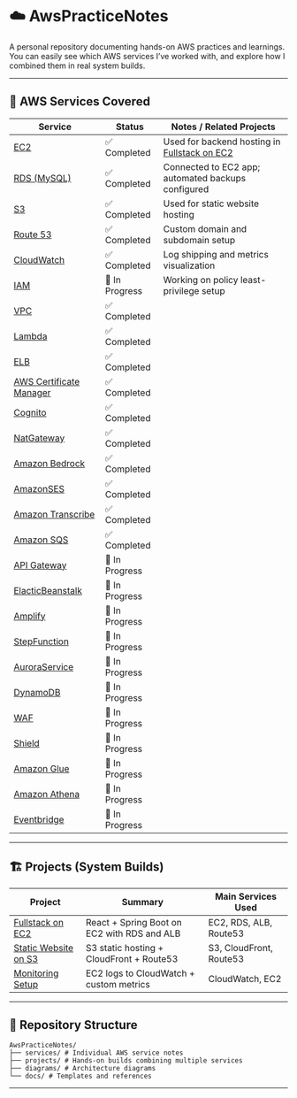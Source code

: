 # ☁️ AwsPracticeNotes

A personal repository documenting hands-on AWS practices and learnings.  
You can easily see which AWS services I’ve worked with, and explore how I combined them in real system builds.

---

## 🧩 AWS Services Covered

| Service | Status | Notes / Related Projects |
|----------|---------|---------------------------|
| [EC2](./services/EC2/README.md) | ✅ Completed | Used for backend hosting in [Fullstack on EC2](./projects/fullstack-on-ec2/) |
| [RDS (MySQL)](./services/RDS/README.md) | ✅ Completed | Connected to EC2 app; automated backups configured |
| [S3](./services/S3/README.md) | ✅ Completed | Used for static website hosting |
| [Route 53](./services/Route53/README.md) | ✅ Completed | Custom domain and subdomain setup |
| [CloudWatch](./services/CloudWatch/README.md) | ✅ Completed | Log shipping and metrics visualization |
| [IAM](./services/IAM/README.md) | 🔄 In Progress | Working on policy least-privilege setup |
| [VPC]() | ✅ Completed |  |
| [Lambda]() | ✅ Completed |  |
| [ELB]() | ✅ Completed |  |
| [AWS Certificate Manager]() | ✅ Completed |  |
| [Cognito]() | ✅ Completed |  |
| [NatGateway]() | ✅ Completed |  |
| [Amazon Bedrock]() | ✅ Completed |  |
| [AmazonSES]() | ✅ Completed |  |
| [Amazon Transcribe]() | ✅ Completed |  |
| [Amazon SQS]() | ✅ Completed |  |
| [API Gateway]() | 🔄 In Progress |  |
| [ElacticBeanstalk]() | 🔄 In Progress |  |
| [Amplify]() | 🔄 In Progress |  |
| [StepFunction]() | 🔄 In Progress |  |
| [AuroraService]() | 🔄 In Progress |  |
| [DynamoDB]() | 🔄 In Progress |  |
| [WAF]() | 🔄 In Progress |  |
| [Shield]() | 🔄 In Progress |  |
| [Amazon Glue]() | 🔄 In Progress |  |
| [Amazon Athena]() | 🔄 In Progress |  |
| [Eventbridge]() | 🔄 In Progress |  |

---

## 🏗️ Projects (System Builds)

| Project | Summary | Main Services Used |
|----------|----------|-------------------|
| [Fullstack on EC2](./projects/fullstack-on-ec2/) | React + Spring Boot on EC2 with RDS and ALB | EC2, RDS, ALB, Route53 |
| [Static Website on S3](./projects/static-web-on-s3/) | S3 static hosting + CloudFront + Route53 | S3, CloudFront, Route53 |
| [Monitoring Setup](./projects/monitoring-with-cloudwatch/) | EC2 logs to CloudWatch + custom metrics | CloudWatch, EC2 |

---

## 🧱 Repository Structure

```
AwsPracticeNotes/
├── services/ # Individual AWS service notes
├── projects/ # Hands-on builds combining multiple services
├── diagrams/ # Architecture diagrams
└── docs/ # Templates and references
```

---

